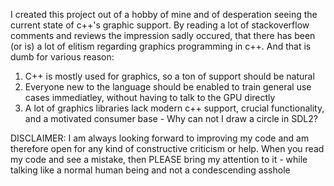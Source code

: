I created this project out of a hobby of mine and of desperation seeing the current state of c++'s graphic support. By reading a lot of stackoverflow comments and reviews
the impression sadly occured, that there has been (or is) a lot of elitism regarding graphics programming in c++. And that is dumb for various reason:
1. C++ is mostly used for graphics, so a ton of support should be natural
2. Everyone new to the language should be enabled to train general use cases immediatley, without having to talk to the GPU directly
3. A lot of graphics libraries lack modern c++ support, crucial functionality, and a motivated consumer base - Why can not I draw a circle in SDL2?

DISCLAIMER: I am always looking forward to improving my code and am therefore open for any kind of constructive criticism or help.
When you read my code and see a mistake, then PLEASE bring my attention to it - while talking like a normal human being and not a condescending asshole 
